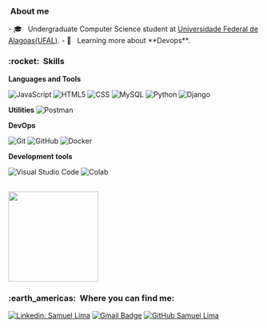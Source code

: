 

<h3>  &nbsp;About me </h3>
- 🎓 &nbsp; Undergraduate  Computer Science student at <a href="https://ufal.br/">Universidade Federal de Alagoas(UFAL)</a>.
- 🌱 &nbsp; Learning more about **Devops**.

<h3> :rocket: &nbsp;Skills </h3>

**Languages and Tools**

  ![JavaScript](https://img.shields.io/badge/-JavaScript-333333?style=flat&logo=javascript)
  ![HTML5](https://img.shields.io/badge/-HTML5-333333?style=flat&logo=HTML5)
  ![CSS](https://img.shields.io/badge/-CSS-333333?style=flat&logo=CSS3&logoColor=1572B6)
  ![MySQL](https://img.shields.io/badge/-MySQL-333333?style=flat&logo=mysql)
  ![Python](https://img.shields.io/badge/-Python-333333?style=flat&logo=python)
  ![Django](https://img.shields.io/badge/-Django-333333?style=flat&logo=django)

**Utilities**
  ![Postman](https://img.shields.io/badge/-Postman-333333?style=flat&logo=postman)

**DevOps**

  ![Git](https://img.shields.io/badge/-Git-333333?style=flat&logo=git)
  ![GitHub](https://img.shields.io/badge/-GitHub-333333?style=flat&logo=github)
  ![Docker](https://img.shields.io/badge/-Docker-333333?style=flat&logo=docker)

**Development tools**

  ![Visual Studio Code](https://img.shields.io/badge/Visual_Studio-5C2D91?style=for-the-badge&logo=visual%20studio&logoColor=white)
  ![Colab](https://img.shields.io/badge/Colab-F9AB00?style=for-the-badge&logo=googlecolab&color=525252)

<br/>

<a href="https://github.com/samuel0072">
  <img height="180em" src="https://github-readme-stats.vercel.app/api?username=samuel0072&theme=dracula&show_icons=true" />
</a>


<br/>

<h3> :earth_americas: &nbsp;Where you can find me: </h3> 

[![Linkedin: Samuel Lima](https://img.shields.io/badge/-samuel0072-blue?style=flat-square&logo=Linkedin&logoColor=white&link=https://www.linkedin.com/in/https://www.linkedin.com/in/samuel0072/)](https://www.linkedin.com/in/samuel0072/)
[![Gmail Badge](https://img.shields.io/badge/-samuelima.00@outlook.com-006bed?style=flat-square&logo=Gmail&logoColor=white&link=mailto:samuelima.00@outlook.com)](mailto:samuelima.00@outlook.com)
[![GitHub Samuel Lima]( https://img.shields.io/github/followers/samuel0072?label=follow&style=social)](https://github.com/samuel0072)
